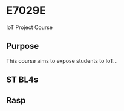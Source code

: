 # E7029E
IoT Project Course

## Purpose
This course aims to expose students to IoT...

## ST BL4s
## Rasp
